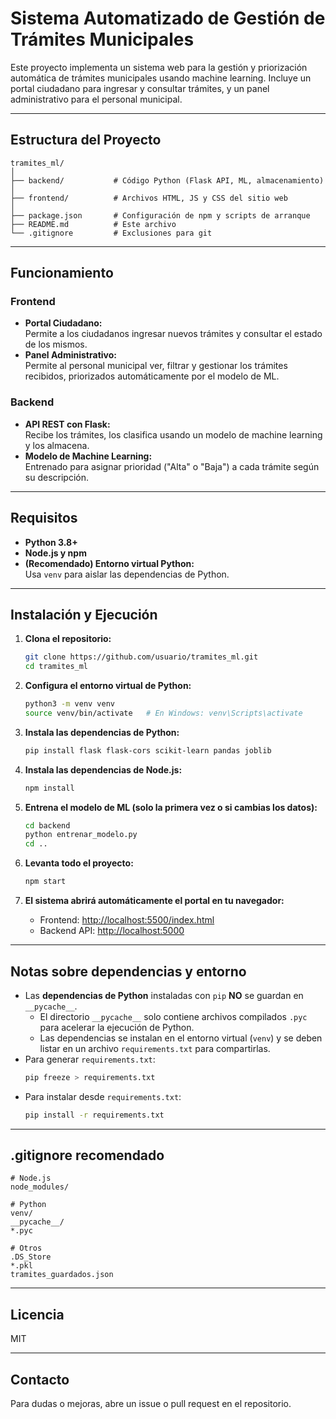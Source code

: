 # Sistema Automatizado de Gestión de Trámites Municipales

Este proyecto implementa un sistema web para la gestión y priorización automática de trámites municipales usando machine learning. Incluye un portal ciudadano para ingresar y consultar trámites, y un panel administrativo para el personal municipal.

---

## **Estructura del Proyecto**

```
tramites_ml/
│
├── backend/           # Código Python (Flask API, ML, almacenamiento)
│
├── frontend/          # Archivos HTML, JS y CSS del sitio web
│
├── package.json       # Configuración de npm y scripts de arranque
├── README.md          # Este archivo
└── .gitignore         # Exclusiones para git
```

---

## **Funcionamiento**

### **Frontend**

- **Portal Ciudadano:**  
  Permite a los ciudadanos ingresar nuevos trámites y consultar el estado de los mismos.
- **Panel Administrativo:**  
  Permite al personal municipal ver, filtrar y gestionar los trámites recibidos, priorizados automáticamente por el modelo de ML.

### **Backend**

- **API REST con Flask:**  
  Recibe los trámites, los clasifica usando un modelo de machine learning y los almacena.
- **Modelo de Machine Learning:**  
  Entrenado para asignar prioridad ("Alta" o "Baja") a cada trámite según su descripción.

---

## **Requisitos**

- **Python 3.8+**
- **Node.js y npm**
- **(Recomendado) Entorno virtual Python:**  
  Usa `venv` para aislar las dependencias de Python.

---

## **Instalación y Ejecución**

1. **Clona el repositorio:**
   ```bash
   git clone https://github.com/usuario/tramites_ml.git
   cd tramites_ml
   ```

2. **Configura el entorno virtual de Python:**
   ```bash
   python3 -m venv venv
   source venv/bin/activate   # En Windows: venv\Scripts\activate
   ```

3. **Instala las dependencias de Python:**
   ```bash
   pip install flask flask-cors scikit-learn pandas joblib
   ```

4. **Instala las dependencias de Node.js:**
   ```bash
   npm install
   ```

5. **Entrena el modelo de ML (solo la primera vez o si cambias los datos):**
   ```bash
   cd backend
   python entrenar_modelo.py
   cd ..
   ```

6. **Levanta todo el proyecto:**
   ```bash
   npm start
   ```

7. **El sistema abrirá automáticamente el portal en tu navegador:**
   - Frontend: [http://localhost:5500/index.html](http://localhost:5500/index.html)
   - Backend API: [http://localhost:5000](http://localhost:5000)

---

## **Notas sobre dependencias y entorno**

- Las **dependencias de Python** instaladas con `pip` **NO** se guardan en `__pycache__`.  
  - El directorio `__pycache__` solo contiene archivos compilados `.pyc` para acelerar la ejecución de Python.
  - Las dependencias se instalan en el entorno virtual (`venv`) y se deben listar en un archivo `requirements.txt` para compartirlas.
- Para generar `requirements.txt`:
  ```bash
  pip freeze > requirements.txt
  ```
- Para instalar desde `requirements.txt`:
  ```bash
  pip install -r requirements.txt
  ```

---

## **.gitignore recomendado**

```
# Node.js
node_modules/

# Python
venv/
__pycache__/
*.pyc

# Otros
.DS_Store
*.pkl
tramites_guardados.json
```

---

## **Licencia**

MIT

---

## **Contacto**

Para dudas o mejoras, abre un issue o pull request en el repositorio.
